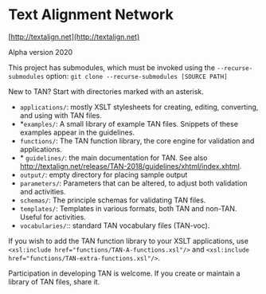 # Text Alignment Network 

[http://textalign.net](http://textalign.net)

Alpha version 2020

This project has submodules, which must be invoked using the `--recurse-submodules` option:
`git clone --recurse-submodules [SOURCE PATH]`

New to TAN? Start with directories marked with an asterisk.

* `applications/`: mostly XSLT stylesheets for creating, editing, converting, and using with TAN files. 
* \*`examples/`: A small library of example TAN files. Snippets of these examples appear in the guidelines.
* `functions/`: The TAN function library, the core engine for validation and applications.
* \* `guidelines/`: the main documentation for TAN. See also http://textalign.net/release/TAN-2018/guidelines/xhtml/index.xhtml.
* `output/`: empty directory for placing sample output
* `parameters/`: Parameters that can be altered, to adjust both validation and activities.
* `schemas/`: The principle schemas for validating TAN files.
* `templates/`: Templates in various formats, both TAN and non-TAN. Useful for activities.
* `vocabularies/`:: standard TAN vocabulary files (TAN-voc).

If you wish to add the TAN function library to your XSLT applications, use `<xsl:include href="functions/TAN-A-functions.xsl"/>` and `<xsl:include href="functions/TAN-extra-functions.xsl"/>`. 

Participation in developing TAN is welcome. If you create or maintain a library of TAN files, share it.